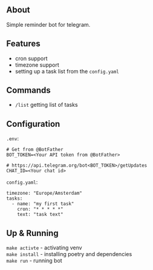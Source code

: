 ## About

Simple reminder bot for telegram. 

## Features

- cron support
- timezone support
- setting up a task list from the `config.yaml`

## Commands

- `/list` getting list of tasks 

## Configuration

`.env`:
```
# Get from @BotFather
BOT_TOKEN=<Your API token from @BotFather>

# https://api.telegram.org/bot<BOT_TOKEN>/getUpdates
CHAT_ID=<Your chat id>
```

`config.yaml`:
```
timezone: "Europe/Amsterdam"
tasks:
  - name: "my first task"
    cron: "* * * * *"
    text: "task text"
```

## Up & Running

`make activte` - activating venv  
`make install` - installing poetry and dependencies  
`make run` - running bot  